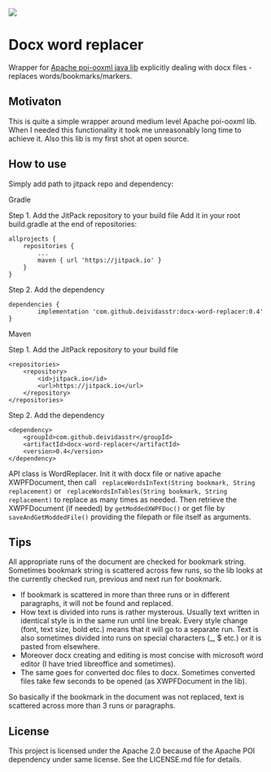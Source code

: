 [![](https://jitpack.io/v/deividasstr/docx-word-replacer.svg)](https://jitpack.io/#deividasstr/docx-word-replacer)
# Docx word replacer 
Wrapper for [Apache poi-ooxml java lib][1] explicitly dealing with docx files - replaces words/bookmarks/markers.
## Motivaton
This is quite a simple wrapper around medium level Apache poi-ooxml lib. When I needed this functionality it took me unreasonably long time to achieve it. Also this lib is my first shot at open source.
## How to use
Simply add path to jitpack repo and dependency:

Gradle

Step 1. Add the JitPack repository to your build file
Add it in your root build.gradle at the end of repositories:

	allprojects {
		repositories {
			...
			maven { url 'https://jitpack.io' }
		}
	}
Step 2. Add the dependency

	dependencies {
	        implementation 'com.github.deividasstr:docx-word-replacer:0.4'
	}

Maven 

Step 1. Add the JitPack repository to your build file

	<repositories>
		<repository>
		    <id>jitpack.io</id>
		    <url>https://jitpack.io</url>
		</repository>
	</repositories>
Step 2. Add the dependency

	<dependency>
	    <groupId>com.github.deividasstr</groupId>
	    <artifactId>docx-word-replacer</artifactId>
	    <version>0.4</version>
	</dependency>



API class is WordReplacer. Init it with docx file or native apache XWPFDocument, then call ```
replaceWordsInText(String bookmark, String replacement)```
 or ```
replaceWordsInTables(String bookmark, String replacement)```
to replace as many times as needed.
Then retrieve the XWPFDocument (if needed) by ```getModdedXWPFDoc()``` or get file by ```saveAndGetModdedFile()``` providing the filepath or file itself as arguments.
## Tips
All appropriate runs of the document are checked for bookmark string. Sometimes bookmark string is scattered across few runs, so the lib looks at the currently checked run, previous and next run for bookmark. 
* If bookmark is scattered in more than three runs or in different paragraphs, it will not be found and replaced.
* How text is divided into runs is rather mysterous. Usually text written in identical style is in the same run until line break.
Every style change (font, text size, bold etc.) means that it will go to a separate run. Text is also sometimes divided into runs on special characters (_, $ etc.) or it is pasted from elsewhere.
* Moreover docx creating and editing is most concise with microsoft word editor (I have tried libreoffice and sometimes).
* The same goes for converted doc files to docx. Sometimes converted files take few seconds to be opened (as XWPFDocument in the lib).

So basically if the bookmark in the document was not replaced, text is scattered across more than 3 runs or paragraphs.
## License
This project is licensed under the Apache 2.0 because of the Apache POI dependency under same license. See the LICENSE.md file for details.

[1]: https://poi.apache.org/document/index.html
